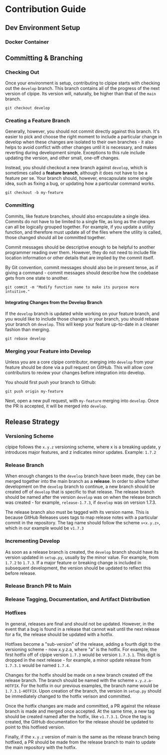 # Contribution Guide

## Dev Environment Setup

### Docker Container

## Committing & Branching

### Checking Out

Once your environment is setup, contributing to clpipe starts with checking out the
`develop` branch. This branch contains all of the progress of the next version of clpipe.
Its version will, naturally, be higher than that of the `main` branch.

`git checkout develop`

### Creating a Feature Branch

Generally, however, you should not commit directly against this branch.
It's easier to pick and choose the right moment to include a particular change in develop
when these changes are isolated to their own branches - it also helps to avoid conflict
with other changes until it is necessary, and makes reverting during development simple.
Exceptions to this rule include updating the version, and other small, one-off changes.

Instead, you should checkout a new branch against `develop`, which is sometimes called
a **feature branch**, although it does not have to be a feature per se. Your branch should,
however, enscapsulate some single idea, such as fixing a bug, or updating how a
particular command works.

`git checkout -b my-feature`

### Committing

Commits, like feature branches, should also encapsulate a single idea. Commits do not have
to be limited to a single file, as long as the changes can all be logically grouped together.
For example, if you update a utility function, and therefore must update all of the files
where the utility is called, those changed should all be committed together.

Commit messages should be descriptive enough to be helpful to another programmer reading
over them. However, they do not need to include file location information or other
details that are implied by the commit itself.

By Git convention, commit messages should also be in present tense, as if giving a
command - commit messages should describe how the codebase gets from one state to another.

`git commit -m "Modify function name to make its purpose more intuitive."`

#### Integrating Changes from the Develop Branch

If the `develop` branch is updated while working on your feature branch, and you would
like to include those changes in your branch, you should rebase your branch on `develop`.
This will keep your feature up-to-date in a cleaner fashion than merging.

`git rebase develop`

### Merging your Feature into Develop

Unless you are a core clpipe contributor, merging into `develop` from your feature 
should be done via a pull request on GitHub. This will allow core contributors to review
your changes before integration into develop.

You should first push your branch to Github:

`git push origin my-feature`

Next, open a new pull request, with `my-feature` merging into `develop`. Once the
PR is accepted, it will be merged into `develop`.


## Release Strategy

### Versioning Scheme

clpipe follows the `x.y.z` versioning scheme, where x is a breaking update, y introduces
major features, and z indicates minor updates. Example: `1.7.2`

### Release Branch

When enough changes to the `develop` branch have been made, they can be merged together into
the main branch as a **release**. In order to allow futher development on the `develop`
branch to continue, a new branch should be created off of `develop` that is specific to that release.
The release branch should be named after the version `develop` was on when the release
branch was created - for example, `release-1.7.3`, if `develop` was on version 1.7.3.

The release branch also must be tagged with its version name. This is because
GitHub Releases uses tags to map release notes with a particular commit in the
repository. The tag name should follow the scheme `v<x.y.z>`, which in our example
would be `v1.7.3`


### Incrementing Develop

As soon as a release branch is created, the `develop` branch should have its version
updated in `setup.py`, usually by the minor value. For example, from `1.7.2` to `1.7.3`. If a major feature or breaking change
is included in subsequent development, the version should be updated to reflect this before release.

### Release Branch PR to Main

### Release Tagging, Documentation, and Artifact Distribution

### Hotfixes

In general, releases are final and should not be updated. However, 
in the event that a bug is found in a release that cannot wait until the next release
for a fix, the release should be updated with a hotfix. 

Hotfixes become a "sub-version"
of the release, adding a fourth digit to the versioning scheme - now x.y.z.a, where
"a" is the hotfix. For example, the first hotfix off of clpipe version `1.7.3` would be 
version `1.7.3.1`. This digit is dropped in the next release - for example, a minor update
release from `1.7.3.1` would be named `1.7.4`. 

Changes for the hotfix should be made on a new branch created off the release branch. The
branch should be named with the scheme `x.y.z.a-HOTFIX`. For the hotfix in our previous examples,
the branch name would be `1.7.3.1-HOTFIX`. Upon creation of the branch, the version in
`setup.py` should be immediately changed to the hotfix verison and committed.

Once the hotfix changes are made and committed, a PR against the release branch is made
and merged once accepted. At the same time, a new tag should be created 
named after the hotfix, like `v1.7.3.1`. Once the tag is created, the GitHub documentation
for the release should be updated to point to this hotfixed version.

Finally, if the `x.y.z` version of main is the same as the release branch being
hotfixed, a PR should be made from the release branch to main to update
the main repository with the hotfix.

